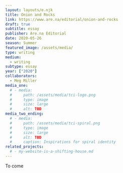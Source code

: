 ```yaml
---
layout: layouts/e.njk
title: Onion and Rocks
link: https://www.are.na/editorial/onion-and-rocks
draft: true
subtitle: essay
publisher: Are.na Editorial
date: 2020-05-26
season: Summer
featured_image: /assets/media/
type: writing
medium:
  - writing
subtype: essay
year: ["2020"]
collaborators:
  - Meg Miller
media_one:
  # - media:
  #     path: /assets/media/tci-logo.png
  #     type: image
  #     size: large
  #     alt: TBD
media_two_ending:
  # - media:
  #     path: /assets/media/tci-spiral.png
  #     type: image
  #     size: large
  #     alt: TBD
  #     caption: Inspirations for spiral identity
related_projects:
  # - my-website-is-a-shifting-house.md
---
```


To come
